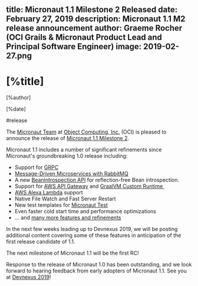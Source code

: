 title: Micronaut 1.1 Milestone 2 Released
date: February 27, 2019 
description: Micronaut 1.1 M2 release announcement
author: Graeme Rocher (OCI Grails & Micronaut Product Lead and Principal Software Engineer)
image: 2019-02-27.png
---

# [%title]

[%author]

[%date] 

#release

The [Micronaut Team](https://objectcomputing.com/products/2gm-team) at [Object Computing, Inc.](https://objectcomputing.com/) (OCI) is pleased to announce the release of [Micronaut 1.1 Milestone 2](https://github.com/micronaut-projects/micronaut-core/releases/tag/v1.1.0.M2). 

Micronaut 1.1 includes a number of significant refinements since Micronaut's groundbreaking 1.0 release including:

*   Support for [GRPC](https://grpc.io)
*   [Message-Driven Microservices with RabbitMQ](https://micronaut-projects.github.io/micronaut-rabbitmq/latest/guide/)
*   A new [BeanIntrospection API](https://docs.micronaut.io/snapshot/guide/index.html#introspection) for reflection-free Bean introspection.
*   Support for [AWS API Gateway](https://micronaut-projects.github.io/micronaut-aws/latest/guide/#apiProxy) and [GraalVM Custom Runtime ](https://micronaut-projects.github.io/micronaut-aws/latest/guide/#customRuntimes)
*   [AWS Alexa Lambda](https://micronaut-projects.github.io/micronaut-aws/latest/guide/#alexa) support
*   Native File Watch and Fast Server Restart
*   New test templates for [Micronaut Test](https://micronaut-projects.github.io/micronaut-test/latest/guide/index.html)
*   Even faster cold start time and performance optimizations
*   ... and [many more features and refinements](https://docs.micronaut.io/1.1.x/guide/index.html#whatsNew)

In the next few weeks leading up to Devnexus 2019, we will be posting additional content covering some of these features in anticipation of the first release candidate of 1.1.

The next milestone of Micronaut 1.1 will be the first RC!

Response to the release of Micronaut 1.0 has been outstanding, and we look forward to hearing feedback from early adopters of Micronaut 1.1\. See you at [Devnexus 2019](https://devnexus.com)!
